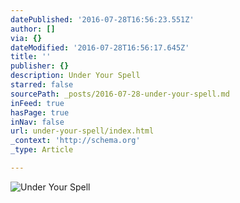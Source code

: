 ```yaml
---
datePublished: '2016-07-28T16:56:23.551Z'
author: []
via: {}
dateModified: '2016-07-28T16:56:17.645Z'
title: ''
publisher: {}
description: Under Your Spell
starred: false
sourcePath: _posts/2016-07-28-under-your-spell.md
inFeed: true
hasPage: true
inNav: false
url: under-your-spell/index.html
_context: 'http://schema.org'
_type: Article

---
```

![Under Your Spell](https://the-grid-user-content.s3-us-west-2.amazonaws.com/0aeea118-2a35-46b6-a50d-4785746307aa.jpg)
